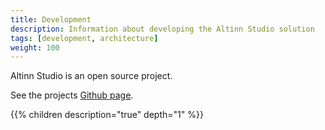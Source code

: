 ```yaml
---
title: Development
description: Information about developing the Altinn Studio solution
tags: [development, architecture]
weight: 100
---
```


Altinn Studio is an open source project.

See the projects [Github page](https://github.com/Altinn/altinn-studio/).

{{% children description="true" depth="1" %}}